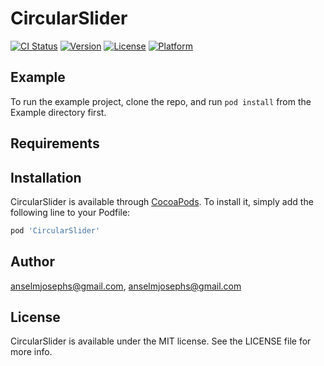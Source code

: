 # CircularSlider

[![CI Status](https://img.shields.io/travis/anselmjosephs@gmail.com/CircularSlider.svg?style=flat)](https://travis-ci.org/anselmjosephs@gmail.com/CircularSlider)
[![Version](https://img.shields.io/cocoapods/v/CircularSlider.svg?style=flat)](https://cocoapods.org/pods/CircularSlider)
[![License](https://img.shields.io/cocoapods/l/CircularSlider.svg?style=flat)](https://cocoapods.org/pods/CircularSlider)
[![Platform](https://img.shields.io/cocoapods/p/CircularSlider.svg?style=flat)](https://cocoapods.org/pods/CircularSlider)

## Example

To run the example project, clone the repo, and run `pod install` from the Example directory first.

## Requirements

## Installation

CircularSlider is available through [CocoaPods](https://cocoapods.org). To install
it, simply add the following line to your Podfile:

```ruby
pod 'CircularSlider'
```

## Author

anselmjosephs@gmail.com, anselmjosephs@gmail.com

## License

CircularSlider is available under the MIT license. See the LICENSE file for more info.
